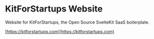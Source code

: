 # KitForStartups Website

Website for KitForStartups, the Open Source SvelteKit SaaS boilerplate.

[https://kitforstartups.com](https://kitforstartups.com)
